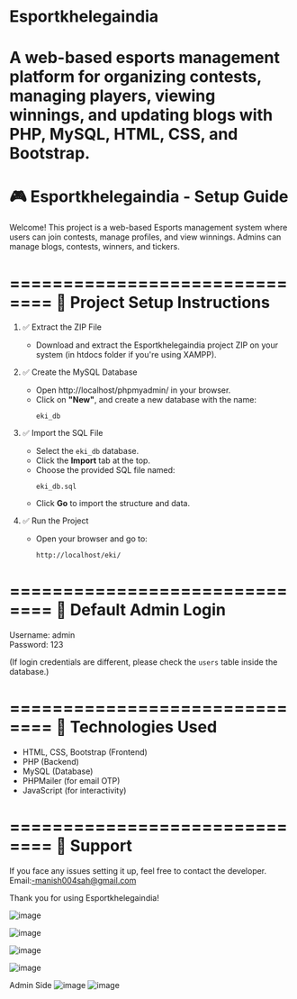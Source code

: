 # Esportkhelegaindia
A web-based esports management platform for organizing contests, managing players, viewing winnings, and updating blogs with PHP, MySQL, HTML, CSS, and Bootstrap.
==============================
🎮 Esportkhelegaindia - Setup Guide
==============================

Welcome! This project is a web-based Esports management system where users can join contests, manage profiles, and view winnings. Admins can manage blogs, contests, winners, and tickers.

==============================
📁 Project Setup Instructions
==============================

1. ✅ Extract the ZIP File
   - Download and extract the Esportkhelegaindia project ZIP on your system (in htdocs folder if you're using XAMPP).

2. ✅ Create the MySQL Database
   - Open http://localhost/phpmyadmin/ in your browser.
   - Click on **"New"**, and create a new database with the name:
     ```
     eki_db
     ```

3. ✅ Import the SQL File
   - Select the `eki_db` database.
   - Click the **Import** tab at the top.
   - Choose the provided SQL file named:
     ```
     eki_db.sql
     ```
   - Click **Go** to import the structure and data.

4. ✅ Run the Project
   - Open your browser and go to:
     ```
     http://localhost/eki/
     ```

==============================
🔧 Default Admin Login 
==============================
Username: admin  
Password: 123

(If login credentials are different, please check the `users` table inside the database.)

==============================
📌 Technologies Used
==============================
- HTML, CSS, Bootstrap (Frontend)
- PHP (Backend)
- MySQL (Database)
- PHPMailer (for email OTP)
- JavaScript (for interactivity)

==============================
💬 Support
==============================
If you face any issues setting it up, feel free to contact the developer.
Email:-manish004sah@gmail.com

Thank you for using Esportkhelegaindia!





![image](https://github.com/user-attachments/assets/b9b648dd-e7cb-4904-b495-0cd8d5d421bf)

![image](https://github.com/user-attachments/assets/b9b3b4f6-6bcf-4b5e-8326-4dc1758c2110)


![image](https://github.com/user-attachments/assets/82a59b81-4aed-4a8a-acc4-6466abb4b973)


![image](https://github.com/user-attachments/assets/1420005a-2d11-49dc-847f-d09a01faec1f)


Admin Side 
![image](https://github.com/user-attachments/assets/1ab38379-9a8e-4043-8448-0a1d7775d3ab)
![image](https://github.com/user-attachments/assets/3320ad8c-e191-4049-8d8b-43f0ada1820c)






